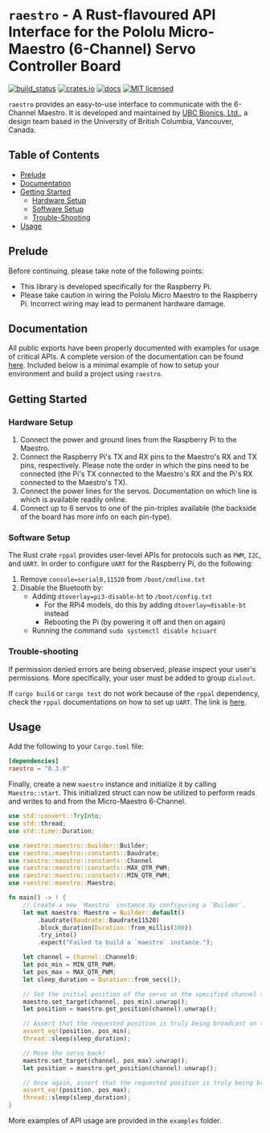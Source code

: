# `raestro` - A Rust-flavoured API Interface for the Pololu Micro-Maestro (6-Channel) Servo Controller Board
[![build\_status](https://github.com/raunakab/raestro/actions/workflows/main.yml/badge.svg)](https://github.com/raunakab/raestro/actions/workflows/main.yml)
[![crates.io](https://meritbadge.herokuapp.com/raestro)](https://crates.io/crates/raestro)
[![docs](https://docs.rs/raestro/badge.svg)](https://docs.rs/crate/raestro)
[![MIT licensed](https://img.shields.io/badge/license-MIT-blue.svg)](LICENSE.md)

`raestro` provides an easy-to-use interface to communicate with the 6-Channel Maestro.
It is developed and maintained by [UBC Bionics, Ltd.](https://ubcbionics.com/), a design team based in the University of British Columbia, Vancouver, Canada.

## Table of Contents
- [Prelude](#Prelude)
- [Documentation](#Documentation)
- [Getting Started](#Getting-Started)
	- [Hardware Setup](#Hardware-Setup)
	- [Software Setup](#Software-Setup)
	- [Trouble-Shooting](#Trouble-Shooting)
- [Usage](#Usage)

## Prelude
Before continuing, please take note of the following points:

-
	This library is developed specifically for the Raspberry Pi.
-
	Please take caution in wiring the Pololu Micro Maestro to the Raspberry Pi.
	Incorrect wiring may lead to permanent hardware damage.

## Documentation
All public exports have been properly documented with examples for usage of critical APIs.
A complete version of the documentation can be found [here](https://docs.rs/raestro).
Included below is a minimal example of how to setup your environment and build a project using `raestro`.

## Getting Started

### Hardware Setup
1.
	Connect the power and ground lines from the Raspberry Pi to the Maestro.
2.
	Connect the Raspberry Pi's TX and RX pins to the Maestro's RX and TX pins, respectively.
	Please note the order in which the pins need to be connected (the Pi's TX connected to the Maestro's RX and the Pi's RX connected to the Maestro's TX).
3.
	Connect the power lines for the servos.
	Documentation on which line is which is available readily online.
4.
	Connect up to 6 servos to one of the pin-triples available (the backside of the board has more info on each pin-type).

### Software Setup
The Rust crate `rppal` provides user-level APIs for protocols such as `PWM`, `I2C`, and `UART`.
In order to configure `UART` for the Raspberry Pi, do the following:

1.
	Remove `console=serial0,11520` from `/boot/cmdline.txt`
2.
	Disable the Bluetooth by:
	* Adding `dtoverlay=pi3-disable-bt` to `/boot/config.txt`
		* For the RPi4 models, do this by adding `dtoverlay=disable-bt` instead
		* Rebooting the Pi (by powering it off and then on again)
	* Running the command `sudo systemctl disable hciuart`

### Trouble-shooting
If permission denied errors are being observed, please inspect your user's permissions.
More specifically, your user must be added to group `dialout`.

If `cargo build` or `cargo test` do not work because of the `rppal` dependency, check the `rppal` documentations on how to set up `UART`.
The link is [here](https://docs.rs/rppal/0.11.3/rppal/uart/index.html).

## Usage
Add the following to your `Cargo.toml` file:
```toml
[dependencies]
raestro = "0.3.0"
```

Finally, create a new `maestro` instance and initialize it by calling `Maestro::start`.
This initialized struct can now be utilized to perform reads and writes to and from the Micro-Maestro 6-Channel.
```rust
use std::convert::TryInto;
use std::thread;
use std::time::Duration;

use raestro::maestro::builder::Builder;
use raestro::maestro::constants::Baudrate;
use raestro::maestro::constants::Channel
use raestro::maestro::constants::MAX_QTR_PWM;
use raestro::maestro::constants::MIN_QTR_PWM;
use raestro::maestro::Maestro;

fn main() -> ! {
	// Create a new `Maestro` instance by configuring a `Builder`.
    let mut maestro: Maestro = Builder::default()
        .baudrate(Baudrate::Baudrate11520)
        .block_duration(Duration::from_millis(100))
        .try_into()
        .expect("Failed to build a `maestro` instance.");

    let channel = Channel::Channel0;
    let pos_min = MIN_QTR_PWM;
    let pos_max = MAX_QTR_PWM;
    let sleep_duration = Duration::from_secs(1);

	// Set the initial position of the servo at the specified channel to the specified location!
	maestro.set_target(channel, pos_min).unwrap();
	let position = maestro.get_position(channel).unwrap();

	// Assert that the requested position is truly being broadcast on the requested channel.
	assert_eq!(position, pos_min);
	thread::sleep(sleep_duration);

	// Move the servo back!
	maestro.set_target(channel, pos_max).unwrap();
	let position = maestro.get_position(channel).unwrap();

	// Once again, assert that the requested position is truly being broadcast on the requested channel.
	assert_eq!(position, pos_max);
	thread::sleep(sleep_duration);
}

```
More examples of API usage are provided in the `examples` folder.
